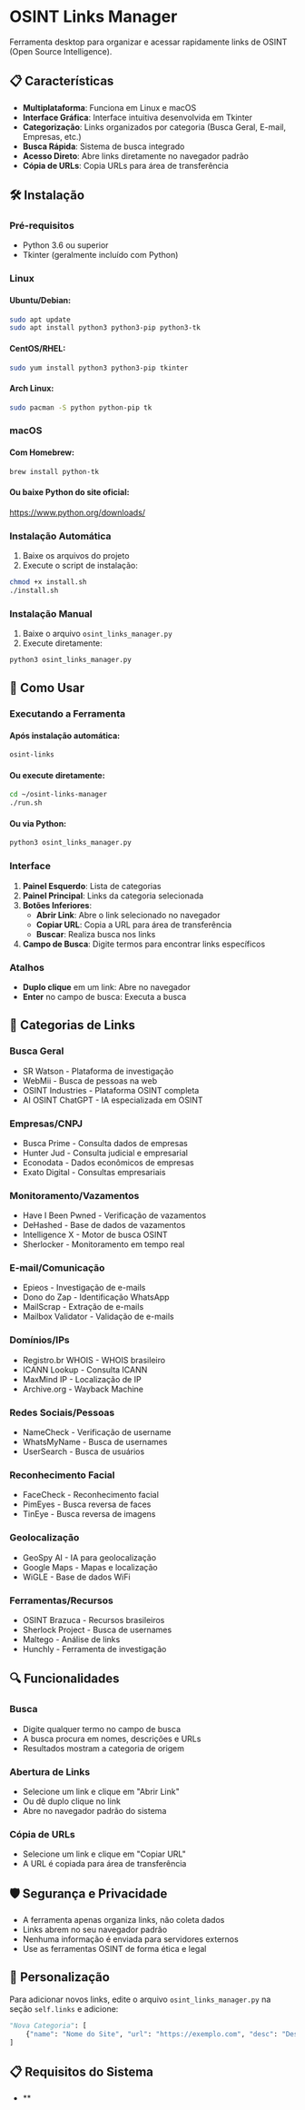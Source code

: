 # OSINT Links Manager

Ferramenta desktop para organizar e acessar rapidamente links de OSINT (Open Source Intelligence).

## 📋 Características

- **Multiplataforma**: Funciona em Linux e macOS
- **Interface Gráfica**: Interface intuitiva desenvolvida em Tkinter
- **Categorização**: Links organizados por categoria (Busca Geral, E-mail, Empresas, etc.)
- **Busca Rápida**: Sistema de busca integrado
- **Acesso Direto**: Abre links diretamente no navegador padrão
- **Cópia de URLs**: Copia URLs para área de transferência

## 🛠️ Instalação

### Pré-requisitos

- Python 3.6 ou superior
- Tkinter (geralmente incluído com Python)

### Linux

#### Ubuntu/Debian:
```bash
sudo apt update
sudo apt install python3 python3-pip python3-tk
```

#### CentOS/RHEL:
```bash
sudo yum install python3 python3-pip tkinter
```

#### Arch Linux:
```bash
sudo pacman -S python python-pip tk
```

### macOS

#### Com Homebrew:
```bash
brew install python-tk
```

#### Ou baixe Python do site oficial:
https://www.python.org/downloads/

### Instalação Automática

1. Baixe os arquivos do projeto
2. Execute o script de instalação:
```bash
chmod +x install.sh
./install.sh
```

### Instalação Manual

1. Baixe o arquivo `osint_links_manager.py`
2. Execute diretamente:
```bash
python3 osint_links_manager.py
```

## 🚀 Como Usar

### Executando a Ferramenta

#### Após instalação automática:
```bash
osint-links
```

#### Ou execute diretamente:
```bash
cd ~/osint-links-manager
./run.sh
```

#### Ou via Python:
```bash
python3 osint_links_manager.py
```

### Interface

1. **Painel Esquerdo**: Lista de categorias
2. **Painel Principal**: Links da categoria selecionada
3. **Botões Inferiores**:
   - **Abrir Link**: Abre o link selecionado no navegador
   - **Copiar URL**: Copia a URL para área de transferência
   - **Buscar**: Realiza busca nos links
4. **Campo de Busca**: Digite termos para encontrar links específicos

### Atalhos

- **Duplo clique** em um link: Abre no navegador
- **Enter** no campo de busca: Executa a busca

## 📂 Categorias de Links

### Busca Geral
- SR Watson - Plataforma de investigação
- WebMii - Busca de pessoas na web
- OSINT Industries - Plataforma OSINT completa
- AI OSINT ChatGPT - IA especializada em OSINT

### Empresas/CNPJ
- Busca Prime - Consulta dados de empresas
- Hunter Jud - Consulta judicial e empresarial
- Econodata - Dados econômicos de empresas
- Exato Digital - Consultas empresariais

### Monitoramento/Vazamentos
- Have I Been Pwned - Verificação de vazamentos
- DeHashed - Base de dados de vazamentos
- Intelligence X - Motor de busca OSINT
- Sherlocker - Monitoramento em tempo real

### E-mail/Comunicação
- Epieos - Investigação de e-mails
- Dono do Zap - Identificação WhatsApp
- MailScrap - Extração de e-mails
- Mailbox Validator - Validação de e-mails

### Domínios/IPs
- Registro.br WHOIS - WHOIS brasileiro
- ICANN Lookup - Consulta ICANN
- MaxMind IP - Localização de IP
- Archive.org - Wayback Machine

### Redes Sociais/Pessoas
- NameCheck - Verificação de username
- WhatsMyName - Busca de usernames
- UserSearch - Busca de usuários

### Reconhecimento Facial
- FaceCheck - Reconhecimento facial
- PimEyes - Busca reversa de faces
- TinEye - Busca reversa de imagens

### Geolocalização
- GeoSpy AI - IA para geolocalização
- Google Maps - Mapas e localização
- WiGLE - Base de dados WiFi

### Ferramentas/Recursos
- OSINT Brazuca - Recursos brasileiros
- Sherlock Project - Busca de usernames
- Maltego - Análise de links
- Hunchly - Ferramenta de investigação

## 🔍 Funcionalidades

### Busca
- Digite qualquer termo no campo de busca
- A busca procura em nomes, descrições e URLs
- Resultados mostram a categoria de origem

### Abertura de Links
- Selecione um link e clique em "Abrir Link"
- Ou dê duplo clique no link
- Abre no navegador padrão do sistema

### Cópia de URLs
- Selecione um link e clique em "Copiar URL"
- A URL é copiada para área de transferência

## 🛡️ Segurança e Privacidade

- A ferramenta apenas organiza links, não coleta dados
- Links abrem no seu navegador padrão
- Nenhuma informação é enviada para servidores externos
- Use as ferramentas OSINT de forma ética e legal

## 🔧 Personalização

Para adicionar novos links, edite o arquivo `osint_links_manager.py` na seção `self.links` e adicione:

```python
"Nova Categoria": [
    {"name": "Nome do Site", "url": "https://exemplo.com", "desc": "Descrição do site"}
]
```

## 📋 Requisitos do Sistema

- **